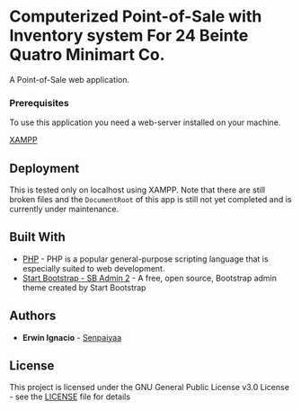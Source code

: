 # Computerized Point-of-Sale with Inventory system For 24 Beinte Quatro Minimart Co.

A Point-of-Sale web application.

### Prerequisites

To use this application you need a web-server installed on your machine.

[XAMPP](https://www.apachefriends.org/index.html)

## Deployment

This is tested only on localhost using XAMPP. Note that there are still broken files and the ```DocumentRoot``` of this app is still not yet completed and is currently under maintenance. 

## Built With

* [PHP](http://php.net/) - PHP is a popular general-purpose scripting language that is especially suited to web development.
* [Start Bootstrap - SB Admin 2](https://github.com/BlackrockDigital/startbootstrap-sb-admin-2) - A free, open source, Bootstrap admin theme created by Start Bootstrap

## Authors

* **Erwin Ignacio** - [Senpaiyaa](https://github.com/Senpaiyaa)

## License

This project is licensed under the GNU General Public License v3.0 License - see the [LICENSE](LICENSE) file for details
